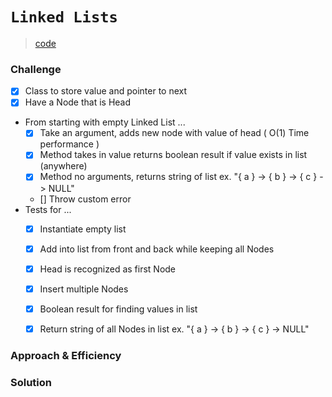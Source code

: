 # `Linked Lists`
> [code](linked-list.test.js)
### Challenge
- [x] Class to store value and pointer to next
- [x] Have a Node that is Head
- From starting with empty Linked List ...
    - [x] Take an argument, adds new node with value of head ( O(1) Time performance )
    - [x] Method takes in value returns boolean result if value exists in list (anywhere)
    - [x] Method no arguments, returns string of list ex. "{ a } -> { b } -> { c } -> NULL"
    - [] Throw custom error
- Tests for ...
    - [x] Instantiate empty list
    - [x] Add into list from front and back while keeping all Nodes
    - [x] Head is recognized as first Node
    - [x] Insert multiple Nodes
    - [x] Boolean result for finding values in list
    - [x] Return string of all Nodes in list ex. "{ a } -> { b } -> { c } -> NULL"


### Approach & Efficiency

### Solution


